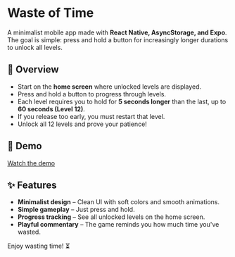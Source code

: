 # Waste of Time  

A minimalist mobile app made with **React Native, AsyncStorage, and Expo**. The goal is simple: press and hold a button for increasingly longer durations to unlock all levels.  

## 📜 Overview  
- Start on the **home screen** where unlocked levels are displayed.  
- Press and hold a button to progress through levels.  
- Each level requires you to hold for **5 seconds longer** than the last, up to **60 seconds (Level 12)**.  
- If you release too early, you must restart that level.  
- Unlock all 12 levels and prove your patience!  

## 🎥 Demo  
[Watch the demo](https://screenrec.com/share/3TPKxSM4Aq)  

## ✨ Features  
- **Minimalist design** – Clean UI with soft colors and smooth animations.  
- **Simple gameplay** – Just press and hold.  
- **Progress tracking** – See all unlocked levels on the home screen.  
- **Playful commentary** – The game reminds you how much time you've wasted.  

Enjoy wasting time! ⏳  
